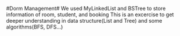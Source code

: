 #Dorm Management#
We used MyLinkedList and BSTree to store information of room, student, and booking
This is an excercise to get deeper understanding in data structure(List and Tree) and some algorithms(BFS, DFS...)
